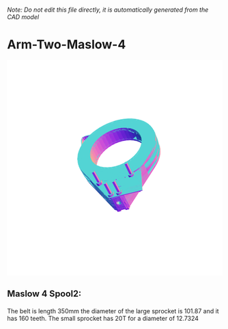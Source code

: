 ###### Note: Do not edit this file directly, it is automatically generated from the CAD model

# Arm-Two-Maslow-4

![](/project.svg)

<h3 style="font-size:20px;"><strong>Maslow 4 Spool2:</strong></h3>The belt is length 350mm the diameter of the large sprocket is 101.87 and it has 160 teeth. The small sprocket has 20T for a diameter of 12.7324


